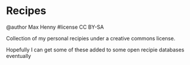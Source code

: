 # Recipes
@author Max Henny #license CC BY-SA 


Collection of my personal recipies under a creative commons license.

Hopefully I can get some of these added to some open recipie databases eventually

